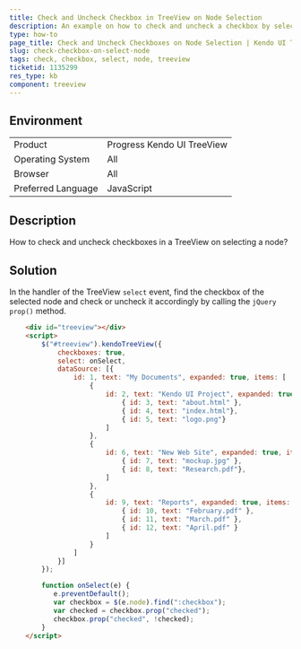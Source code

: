 ```yaml
---
title: Check and Uncheck Checkbox in TreeView on Node Selection
description: An example on how to check and uncheck a checkbox by selecting a node in a Kendo UI TreeView.
type: how-to
page_title: Check and Uncheck Checkboxes on Node Selection | Kendo UI TreeView
slug: check-checkbox-on-select-node
tags: check, checkbox, select, node, treeview
ticketid: 1135299
res_type: kb
component: treeview
---
```


## Environment

<table>
 <tr>
  <td>Product</td>
  <td>Progress Kendo UI TreeView</td>
 </tr>
 <tr>
  <td>Operating System</td>
  <td>All</td>
 </tr>
 <tr>
  <td>Browser</td>
  <td>All</td>
 </tr>
 <tr>
  <td>Preferred Language</td>
  <td>JavaScript</td>
 </tr>
</table>

## Description

How to check and uncheck checkboxes in a TreeView on selecting a node?

## Solution

In the handler of the TreeView `select` event, find the checkbox of the selected node and check or uncheck it accordingly by calling the `jQuery prop()` method.

```html
	<div id="treeview"></div>
    <script>
        $("#treeview").kendoTreeView({
            checkboxes: true,
            select: onSelect,
            dataSource: [{
                id: 1, text: "My Documents", expanded: true, items: [
                    {
                        id: 2, text: "Kendo UI Project", expanded: true, items: [
                            { id: 3, text: "about.html" },
                            { id: 4, text: "index.html"},
                            { id: 5, text: "logo.png"}
                        ]
                    },
                    {
                        id: 6, text: "New Web Site", expanded: true, items: [
                            { id: 7, text: "mockup.jpg" },
                            { id: 8, text: "Research.pdf"},
                        ]
                    },
                    {
                        id: 9, text: "Reports", expanded: true, items: [
                            { id: 10, text: "February.pdf" },
                            { id: 11, text: "March.pdf" },
                            { id: 12, text: "April.pdf" }
                        ]
                    }
                ]
            }]
        });

        function onSelect(e) {
 		   e.preventDefault();						
 		   var checkbox = $(e.node).find(":checkbox");
 		   var checked = checkbox.prop("checked");
 		   checkbox.prop("checked", !checked); 						 
        }
    </script>
```
